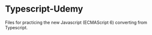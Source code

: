 # Typescript-Udemy
Files for practicing the new Javascript (ECMAScript 6) converting from Typescript.
